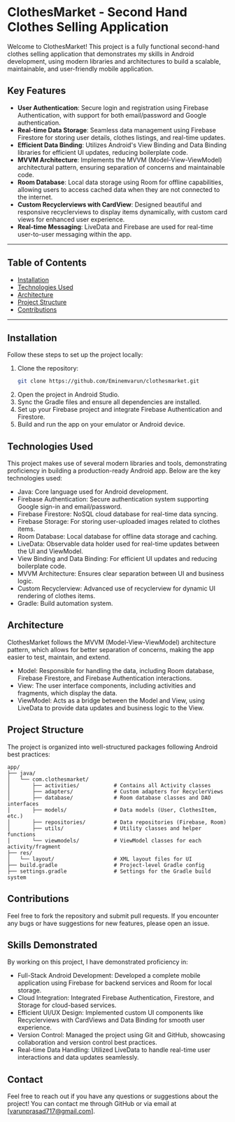 # ClothesMarket - Second Hand Clothes Selling Application

Welcome to ClothesMarket! This project is a fully functional second-hand clothes selling application that demonstrates my skills in Android development, using modern libraries and architectures to build a scalable, maintainable, and user-friendly mobile application.

## Key Features

- **User Authentication**: Secure login and registration using Firebase Authentication, with support for both email/password and Google authentication.
- **Real-time Data Storage**: Seamless data management using Firebase Firestore for storing user details, clothes listings, and real-time updates.
- **Efficient Data Binding**: Utilizes Android's View Binding and Data Binding libraries for efficient UI updates, reducing boilerplate code.
- **MVVM Architecture**: Implements the MVVM (Model-View-ViewModel) architectural pattern, ensuring separation of concerns and maintainable code.
- **Room Database**: Local data storage using Room for offline capabilities, allowing users to access cached data when they are not connected to the internet.
- **Custom Recyclerviews with CardView**: Designed beautiful and responsive recyclerviews to display items dynamically, with custom card views for enhanced user experience.
- **Real-time Messaging**: LiveData and Firebase are used for real-time user-to-user messaging within the app.

---

## Table of Contents

- [Installation](#installation)
- [Technologies Used](#technologies-used)
- [Architecture](#architecture)
- [Project Structure](#project-structure)
- [Contributions](#contributions)
---

## Installation

Follow these steps to set up the project locally:

1. Clone the repository:
   ```bash
   git clone https://github.com/Eminemvarun/clothesmarket.git
2. Open the project in Android Studio.
3. Sync the Gradle files and ensure all dependencies are installed.
4. Set up your Firebase project and integrate Firebase Authentication and Firestore.
5. Build and run the app on your emulator or Android device.

## Technologies Used
This project makes use of several modern libraries and tools, demonstrating proficiency in building a production-ready Android app. Below are the key technologies used:

- Java: Core language used for Android development.
- Firebase Authentication: Secure authentication system supporting Google sign-in and email/password.
- Firebase Firestore: NoSQL cloud database for real-time data syncing.
- Firebase Storage: For storing user-uploaded images related to clothes items.
- Room Database: Local database for offline data storage and caching.
- LiveData: Observable data holder used for real-time updates between the UI and ViewModel.
- View Binding and Data Binding: For efficient UI updates and reducing boilerplate code.
- MVVM Architecture: Ensures clear separation between UI and business logic.
- Custom Recyclerview: Advanced use of recyclerview for dynamic UI rendering of clothes items.
- Gradle: Build automation system.

## Architecture
ClothesMarket follows the MVVM (Model-View-ViewModel) architecture pattern, which allows for better separation of concerns, making the app easier to test, maintain, and extend.

- Model: Responsible for handling the data, including Room database, Firebase Firestore, and Firebase Authentication interactions.
- View: The user interface components, including activities and fragments, which display the data.
- ViewModel: Acts as a bridge between the Model and View, using LiveData to provide data updates and business logic to the View.

## Project Structure
The project is organized into well-structured packages following Android best practices:

```
app/
├── java/
│   └── com.clothesmarket/
│       ├── activities/           # Contains all Activity classes
│       ├── adapters/             # Custom adapters for RecyclerViews
│       ├── database/             # Room database classes and DAO interfaces
│       ├── models/               # Data models (User, ClothesItem, etc.)
│       ├── repositories/         # Data repositories (Firebase, Room)
│       ├── utils/                # Utility classes and helper functions
│       └── viewmodels/           # ViewModel classes for each activity/fragment
├── res/
│   └── layout/                   # XML layout files for UI
├── build.gradle                  # Project-level Gradle config
├── settings.gradle               # Settings for the Gradle build system
```



## Contributions
Feel free to fork the repository and submit pull requests. If you encounter any bugs or have suggestions for new features, please open an issue.

## Skills Demonstrated
By working on this project, I have demonstrated proficiency in:

- Full-Stack Android Development: Developed a complete mobile application using Firebase for backend services and Room for local storage.
- Cloud Integration: Integrated Firebase Authentication, Firestore, and Storage for cloud-based services.
- Efficient UI/UX Design: Implemented custom UI components like Recyclerviews with CardViews and Data Binding for smooth user experience.
- Version Control: Managed the project using Git and GitHub, showcasing collaboration and version control best practices.
- Real-time Data Handling: Utilized LiveData to handle real-time user interactions and data updates seamlessly.

## Contact
Feel free to reach out if you have any questions or suggestions about the project! You can contact me through GitHub or via email at [varunprasad717@gmail.com].
